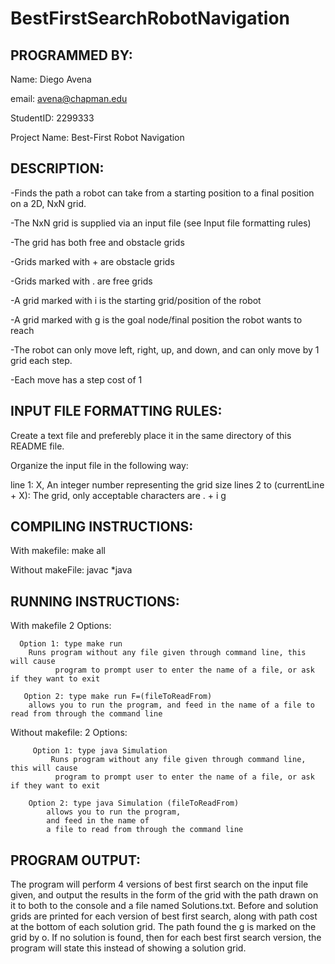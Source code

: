 # BestFirstSearchRobotNavigation

## PROGRAMMED BY:
  Name: Diego Avena
  
  email: avena@chapman.edu
  
  StudentID: 2299333
  
  Project Name: Best-First Robot Navigation
  
## DESCRIPTION:

-Finds the path a robot can take from a starting position to a final position on a 2D, NxN grid.

-The NxN grid is supplied via an input file (see Input file formatting rules)

-The grid has both free and obstacle grids

-Grids marked with + are obstacle grids

-Grids marked with . are free grids

-A grid marked with i is the starting grid/position of the robot

-A grid marked with g is the goal node/final position the robot wants to reach

-The robot can only move left, right, up, and down, and can only move by 1 grid each step.

-Each move has a step cost of 1

## INPUT FILE FORMATTING RULES:

Create a text file and preferebly place it in the same
directory of this README file.

Organize the input file in the following way:

line 1: X, An integer number representing the grid size
lines 2 to (currentLine + X): The grid, only acceptable characters are . + i g

## COMPILING INSTRUCTIONS:

With makefile:
  make all

 Without makeFile:
  javac *java

## RUNNING INSTRUCTIONS:

  With makefile
    2 Options:

      Option 1: type make run
        Runs program without any file given through command line, this will cause
              program to prompt user to enter the name of a file, or ask if they want to exit

       Option 2: type make run F=(fileToReadFrom)
        allows you to run the program, and feed in the name of a file to read from through the command line

   Without makefile:
      2 Options:

         Option 1: type java Simulation
             Runs program without any file given through command line, this will cause
              program to prompt user to enter the name of a file, or ask if they want to exit

        Option 2: type java Simulation (fileToReadFrom)
            allows you to run the program,
            and feed in the name of
            a file to read from through the command line

## PROGRAM OUTPUT:
  The program will perform 4 versions of best first search on the
  input file given, and output the results in the form of the grid with
  the path drawn on it to both to the console and a
  file named Solutions.txt. Before and solution grids are printed for each
  version of best first search, along with path cost at the bottom of each solution
  grid. The path found the g is marked on the grid by o. If no solution is found, then for
  each best first search version, the program will state this instead of showing a solution
  grid.

